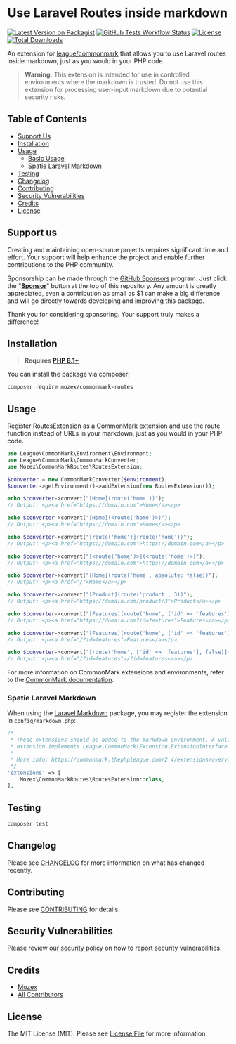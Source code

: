 # Use Laravel Routes inside markdown

[![Latest Version on Packagist](https://img.shields.io/packagist/v/mozex/commonmark-routes.svg?style=flat-square)](https://packagist.org/packages/mozex/commonmark-routes)
[![GitHub Tests Workflow Status](https://img.shields.io/github/actions/workflow/status/mozex/commonmark-routes/tests.yml?branch=main&label=tests&style=flat-square)](https://github.com/mozex/commonmark-routes/actions/workflows/tests.yml)
[![License](https://img.shields.io/github/license/mozex/commonmark-routes.svg?style=flat-square)](https://packagist.org/packages/mozex/commonmark-routes)
[![Total Downloads](https://img.shields.io/packagist/dt/mozex/commonmark-routes.svg?style=flat-square)](https://packagist.org/packages/mozex/commonmark-routes)

An extension for [league/commonmark](https://github.com/thephpleague/commonmark) that allows you to use Laravel routes
inside markdown, just as you would in your PHP code.

> **Warning:** This extension is intended for use in controlled environments where the markdown is trusted. Do not use
this extension for processing user-input markdown due to potential security risks.

## Table of Contents

- [Support Us](#support-us)
- [Installation](#installation)
- [Usage](#usage)
  - [Basic Usage](#usage)
  - [Spatie Laravel Markdown](#spatie-laravel-markdown)
- [Testing](#testing)
- [Changelog](#changelog)
- [Contributing](#contributing)
- [Security Vulnerabilities](#security-vulnerabilities)
- [Credits](#credits)
- [License](#license)

## Support us

Creating and maintaining open-source projects requires significant time and effort. Your support will help enhance the project and enable further contributions to the PHP community.

Sponsorship can be made through the [GitHub Sponsors](https://github.com/sponsors/mozex) program. Just click the "**[Sponsor](https://github.com/sponsors/mozex)**" button at the top of this repository. Any amount is greatly appreciated, even a contribution as small as $1 can make a big difference and will go directly towards developing and improving this package.

Thank you for considering sponsoring. Your support truly makes a difference!

## Installation

> **Requires [PHP 8.1+](https://php.net/releases/)**

You can install the package via composer:

```bash
composer require mozex/commonmark-routes
```

## Usage

Register RoutesExtension as a CommonMark extension and use the route function instead of URLs in your markdown, just as
you would in your PHP code.

```php
use League\CommonMark\Environment\Environment;
use League\CommonMark\CommonMarkConverter;
use Mozex\CommonMarkRoutes\RoutesExtension;

$converter = new CommonMarkConverter($environment);
$converter->getEnvironment()->addExtension(new RoutesExtension());

echo $converter->convert("[Home](route('home'))");
// Output: <p><a href="https://domain.com">Home</a></p>

echo $converter->convert("[Home](<route('home')>)");
// Output: <p><a href="https://domain.com">Home</a></p>

echo $converter->convert("[route('home')](route('home'))");
// Output: <p><a href="https://domain.com">https://domain.com</a></p>

echo $converter->convert("[<route('home')>](<route('home')>)");
// Output: <p><a href="https://domain.com">https://domain.com</a></p>

echo $converter->convert("[Home](route('home', absolute: false))");
// Output: <p><a href="/">Home</a></p>

echo $converter->convert("[Product](route('product', 3))");
// Output: <p><a href="https://domain.com/product/3">Product</a></p>

echo $converter->convert("[Features](route('home', ['id' => 'features']))");
// Output: <p><a href="https://domain.com?id=features">Features</a></p>

echo $converter->convert("[Features](route('home', ['id' => 'features'], false))");
// Output: <p><a href="/?id=features">Features</a></p>

echo $converter->convert("[route('home', ['id' => 'features'], false)](route('home', ['id' => 'features'], false))");
// Output: <p><a href="/?id=features">/?id=features</a></p>
```

For more information on CommonMark extensions and environments, refer to the [CommonMark documentation](https://commonmark.thephpleague.com/2.4/basic-usage/).

### Spatie Laravel Markdown

When using the [Laravel Markdown](https://github.com/spatie/laravel-markdown/) package, you may register the extension in `config/markdown.php`:

```php
/*
 * These extensions should be added to the markdown environment. A valid
 * extension implements League\CommonMark\Extension\ExtensionInterface
 *
 * More info: https://commonmark.thephpleague.com/2.4/extensions/overview/
 */
'extensions' => [
    Mozex\CommonMarkRoutes\RoutesExtension::class,
],
```

## Testing

```bash
composer test
```

## Changelog

Please see [CHANGELOG](CHANGELOG.md) for more information on what has changed recently.

## Contributing

Please see [CONTRIBUTING](CONTRIBUTING.md) for details.

## Security Vulnerabilities

Please review [our security policy](../../security/policy) on how to report security vulnerabilities.

## Credits

- [Mozex](https://github.com/mozex)
- [All Contributors](../../contributors)

## License

The MIT License (MIT). Please see [License File](LICENSE.md) for more information.
